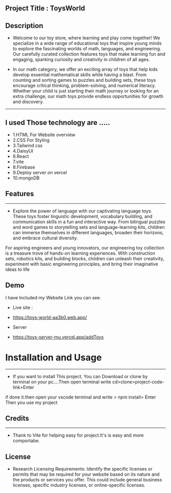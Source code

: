 ## Project Title : ToysWorld

## Description

- Welcome to our toy store, where learning and play come together! We specialize in a wide range of educational toys that inspire young minds to explore the fascinating worlds of math, languages, and engineering. Our carefully curated collection features toys that make learning fun and engaging, sparking curiosity and creativity in children of all ages.

- In our math category, we offer an exciting array of toys that help kids develop essential mathematical skills while having a blast. From counting and sorting games to puzzles and building sets, these toys encourage critical thinking, problem-solving, and numerical literacy. Whether your child is just starting their math journey or looking for an extra challenge, our math toys provide endless opportunities for growth and discovery.

---

## I used Those technology are .....

-  1.HTML For Website overview
- 2.CSS For Styling
- 3.Tailwind css
- 4.DaisyUI
- 6.React
- 7.vite
- 8.Firebase
- 9.Deploy server on vercel
- 10.mongoDB

## Features

---

- Explore the power of language with our captivating language toys. These toys foster linguistic development, vocabulary building, and communication skills in a fun and interactive way. From bilingual puzzles and word games to storytelling sets and language-learning kits, children can immerse themselves in different languages, broaden their horizons, and embrace cultural diversity.

For aspiring engineers and young innovators, our engineering toy collection is a treasure trove of hands-on learning experiences. With construction sets, robotics kits, and building blocks, children can unleash their creativity, experiment with basic engineering principles, and bring their imaginative ideas to life

## Demo

I have Included my Website Link you can see.
- Live site :
- https://toys-world-aa3b0.web.app/

- Server
- https://toys-server-mu.vercel.app/addToys

# Installation and Usage

---

- If you want to install This project, You can Download or clone by terminal on your pc....Then open terminal write cd>clone>project-code-link>Enter

if done it.then open your vscode terminal
and write > npm install> Enter
Then you use my project

## Credits

---

- Thank to Vite for helping easy for project.It's is easy and more comportabe.

## License

- Research Licensing Requirements: Identify the specific licenses or permits that may be required for your website based on its nature and the products or services you offer. This could include general business licenses, specific industry licenses, or online-specific licenses.
